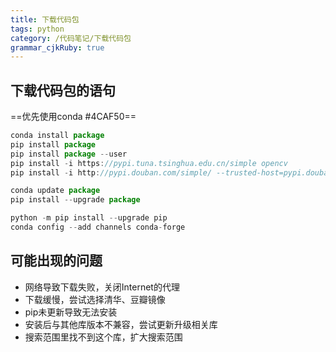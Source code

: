 ```yaml
---
title: 下载代码包
tags: python
category: /代码笔记/下载代码包
grammar_cjkRuby: true
---
```

## 下载代码包的语句
==优先使用conda #4CAF50==
``` javascript
conda install package
pip install package
pip install package --user
pip install -i https://pypi.tuna.tsinghua.edu.cn/simple opencv
pip install -i http://pypi.douban.com/simple/ --trusted-host=pypi.douban.com/simple ipython

conda update package
pip install --upgrade package

python -m pip install --upgrade pip
conda config --add channels conda-forge

```
## 可能出现的问题
- 网络导致下载失败，关闭Internet的代理
- 下载缓慢，尝试选择清华、豆瓣镜像
- pip未更新导致无法安装
- 安装后与其他库版本不兼容，尝试更新升级相关库
- 搜索范围里找不到这个库，扩大搜索范围
